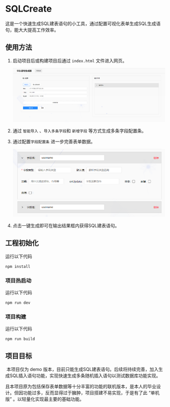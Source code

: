# SQLCreate

这是一个快速生成SQL建表语句的小工具，通过配置可视化表单生成SQL生成语句，能大大提高工作效率。

## 使用方法
1. 启动项目后或构建项目后通过 `index.html` 文件进入网页。

   ![index.html](./src/assets/readmePic/主页.png)

2. 通过 `智能导入` 、`导入多条字段`和 `新增字段` 等方式生成多条字段配置条。

   

3. 通过配置`字段配置条` 进一步完善表单数据。

   ![field](./src/assets/readmePic/字段配置.png)

4. 点击一键生成即可在输出结果框内获得SQL建表语句。

## 工程初始化

运行以下代码

```sh
npm install
```

### 项目热启动

运行以下代码

```sh
npm run dev
```

### 项目构建

运行以下代码

```sh
npm run build
```



## 项目目标

​	本项目仅为 demo 版本，目前只能生成SQL建表语句。后续将持续完善，加入生成SQL插入语句功能，实现快速生成多条随机插入语句以测试数据库功能实现。

​	且本项目原为包括保存表单数据等十分丰富的功能的联机版本，是本人的毕业设计。但因功能过多，反而显得过于臃肿，项目搭建不易实现，于是有了此 “单机版” 。以轻量化实现最主要的基础功能。